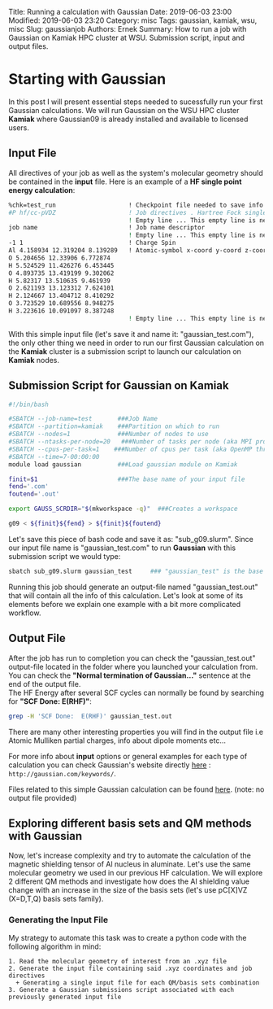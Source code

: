 Title: Running a calculation with Gaussian
Date: 2019-06-03 23:00
Modified: 2019-06-03 23:20
Category: misc
Tags: gaussian, kamiak, wsu, misc
Slug: gaussianjob
Authors: Ernek
Summary: How to run a job with Gaussian on Kamiak HPC cluster at WSU. Submission script, input and output files.

# Starting with Gaussian  

In this post I will present essential steps needed to sucessfully run your first Gaussian calculations.
We will run Gaussian on the WSU HPC cluster **Kamiak** where Gaussian09 is already installed and available to licensed users.

## Input File

All directives of your job as well as the system's molecular geometry should be contained in the **input** file. Here is an example of a **HF single point energy calculation**:

```bash
%chk=test_run                    ! Checkpoint file needed to save info needed to restart job    
#P hf/cc-pVDZ                    ! Job directives . Hartree Fock single point calc with cc-pVDZ basis sets
                                 ! Empty line ... This empty line is needed
job name                         ! Job name descriptor
                                 ! Empty line ... This empty line is needed
-1 1                             ! Charge Spin
Al 4.158934 12.319204 8.139289   ! Atomic-symbol x-coord y-coord z-coord
O 5.204656 12.33906 6.772874
H 5.524529 11.426276 6.453445
O 4.893735 13.419199 9.302062
H 5.82317 13.510635 9.461939
O 2.621193 13.123312 7.624101
H 2.124667 13.404712 8.410292
O 3.723529 10.689556 8.948275
H 3.223616 10.091097 8.387248
                                 ! Empty line ... This empty line is needed                   
```

With this simple input file (let's save it and name it: "gaussian_test.com"), the only other thing we need in order to run our first Gaussian calculation on the **Kamiak** cluster is a submission script to launch our calculation on **Kamiak** nodes.

## Submission Script for Gaussian on Kamiak

```bash
#!/bin/bash

#SBATCH --job-name=test       ###Job Name
#SBATCH --partition=kamiak    ###Partition on which to run
#SBATCH --nodes=1             ###Number of nodes to use
#SBATCH --ntasks-per-node=20   ###Number of tasks per node (aka MPI processes)
#SBATCH --cpus-per-task=1    ###Number of cpus per task (aka OpenMP threads)
#SBATCH --time=7-00:00:00
module load gaussian          ###Load gaussian module on Kamiak

finit=$1                      ###The base name of your input file  
fend='.com'                     
foutend='.out'

export GAUSS_SCRDIR="$(mkworkspace -q)"  ###Creates a workspace

g09 < ${finit}${fend} > ${finit}${foutend}                                                        

```
Let's save this piece of bash code and save it as: "sub_g09.slurm". Since our input file name is "gaussian_test.com" to run **Gaussian** with this submission script we would type:

```bash
sbatch sub_g09.slurm gaussian_test     ### "gaussian_test" is the base name of our input file  
```

Running this job should generate an output-file named "gaussian_test.out" that will contain all the info of this calculation.
Let's look at some of its elements before we explain one example with a bit more complicated workflow.

## Output File

After the job has run to completion you can check the "gaussian_test.out" output-file located in the folder where you launched your calculation from. You can check the **"Normal termination of Gaussian..."** sentence at the end of the output file.  
The HF Energy after several SCF cycles can normally be found by searching for **"SCF Done:  E(RHF)"**:

```bash
grep -H 'SCF Done:  E(RHF)' gaussian_test.out
```
There are many other interesting properties you will find in the output file i.e Atomic Mulliken partial charges, info about dipole moments etc...

For more info about **input** options or general examples for each type of calculation you can check Gaussian's website directly [here](http://gaussian.com/keywords/) : `http://gaussian.com/keywords/`.

Files related to this simple Gaussian calculation can be found [here](https://github.com/Ernek/NMR/tree/master/hf-run). (note: no output file provided)

## Exploring different basis sets and QM methods with Gaussian

Now, let's increase complexity and try to automate the calculation of the magnetic shielding tensor of Al nucleus in aluminate. Let's use the same molecular geometry we used in our previous HF calculation. We will explore 2 different QM methods and investigate how does the Al shielding value change with an increase in the size of the basis sets (let's use pC[X]VZ (X=D,T,Q) basis sets family).

### Generating the Input File

My strategy to automate this task was to create a python code with the following algorithm in mind:

    1. Read the molecular geometry of interest from an .xyz file
    2. Generate the input file containing said .xyz coordinates and job directives
      + Generating a single input file for each QM/basis sets combination
    3. Generate a Gaussian submissions script associated with each previously generated input file  
